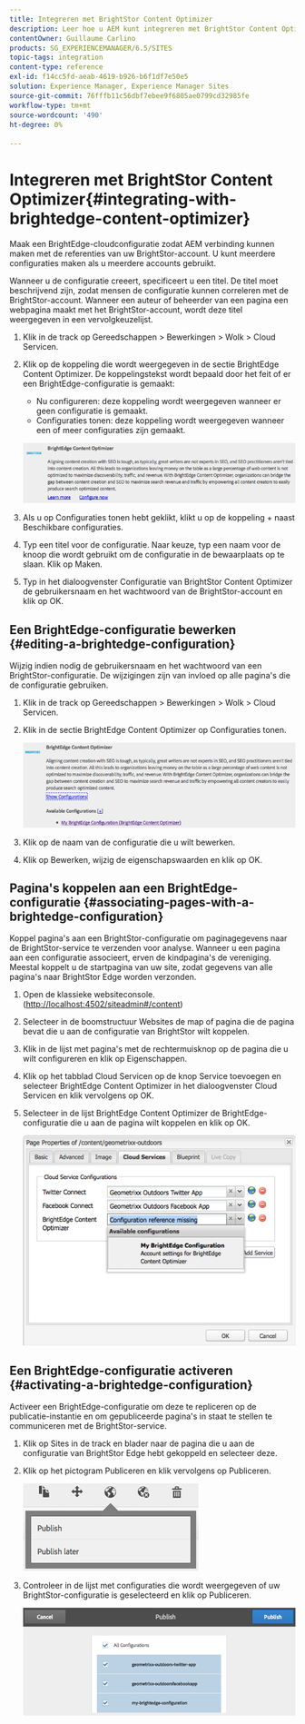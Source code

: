 ```yaml
---
title: Integreren met BrightStor Content Optimizer
description: Leer hoe u AEM kunt integreren met BrightStor Content Optimizer.
contentOwner: Guillaume Carlino
products: SG_EXPERIENCEMANAGER/6.5/SITES
topic-tags: integration
content-type: reference
exl-id: f14cc5fd-aeab-4619-b926-b6f1df7e50e5
solution: Experience Manager, Experience Manager Sites
source-git-commit: 76fffb11c56dbf7ebee9f6805ae0799cd32985fe
workflow-type: tm+mt
source-wordcount: '490'
ht-degree: 0%

---
```


# Integreren met BrightStor Content Optimizer{#integrating-with-brightedge-content-optimizer}

Maak een BrightEdge-cloudconfiguratie zodat AEM verbinding kunnen maken met de referenties van uw BrightStor-account. U kunt meerdere configuraties maken als u meerdere accounts gebruikt.

Wanneer u de configuratie creeert, specificeert u een titel. De titel moet beschrijvend zijn, zodat mensen de configuratie kunnen correleren met de BrightStor-account. Wanneer een auteur of beheerder van een pagina een webpagina maakt met het BrightStor-account, wordt deze titel weergegeven in een vervolgkeuzelijst.

1. Klik in de track op Gereedschappen > Bewerkingen > Wolk > Cloud Servicen.
1. Klik op de koppeling die wordt weergegeven in de sectie BrightEdge Content Optimizer. De koppelingstekst wordt bepaald door het feit of er een BrightEdge-configuratie is gemaakt:

   * Nu configureren: deze koppeling wordt weergegeven wanneer er geen configuratie is gemaakt.
   * Configuraties tonen: deze koppeling wordt weergegeven wanneer een of meer configuraties zijn gemaakt.

   ![chlimage_1-4](assets/chlimage_1-4a.png)

1. Als u op Configuraties tonen hebt geklikt, klikt u op de koppeling + naast Beschikbare configuraties.
1. Typ een titel voor de configuratie. Naar keuze, typ een naam voor de knoop die wordt gebruikt om de configuratie in de bewaarplaats op te slaan. Klik op Maken.
1. Typ in het dialoogvenster Configuratie van BrightStor Content Optimizer de gebruikersnaam en het wachtwoord van de BrightStor-account en klik op OK.

## Een BrightEdge-configuratie bewerken {#editing-a-brightedge-configuration}

Wijzig indien nodig de gebruikersnaam en het wachtwoord van een BrightStor-configuratie. De wijzigingen zijn van invloed op alle pagina&#39;s die de configuratie gebruiken.

1. Klik in de track op Gereedschappen > Bewerkingen > Wolk > Cloud Servicen.
1. Klik in de sectie BrightEdge Content Optimizer op Configuraties tonen.

   ![chlimage_1-5](assets/chlimage_1-5a.png)

1. Klik op de naam van de configuratie die u wilt bewerken.
1. Klik op Bewerken, wijzig de eigenschapswaarden en klik op OK.

## Pagina&#39;s koppelen aan een BrightEdge-configuratie {#associating-pages-with-a-brightedge-configuration}

Koppel pagina&#39;s aan een BrightStor-configuratie om paginagegevens naar de BrightStor-service te verzenden voor analyse. Wanneer u een pagina aan een configuratie associeert, erven de kindpagina&#39;s de vereniging. Meestal koppelt u de startpagina van uw site, zodat gegevens van alle pagina&#39;s naar BrightStor Edge worden verzonden.

1. Open de klassieke websiteconsole. ([http://localhost:4502/siteadmin#/content](http://localhost:4502/siteadmin#/content))
1. Selecteer in de boomstructuur Websites de map of pagina die de pagina bevat die u aan de configuratie van BrightStor wilt koppelen.
1. Klik in de lijst met pagina&#39;s met de rechtermuisknop op de pagina die u wilt configureren en klik op Eigenschappen.
1. Klik op het tabblad Cloud Servicen op de knop Service toevoegen en selecteer BrightEdge Content Optimizer in het dialoogvenster Cloud Servicen en klik vervolgens op OK.
1. Selecteer in de lijst BrightEdge Content Optimizer de BrightEdge-configuratie die u aan de pagina wilt koppelen en klik op OK.

   ![chlimage_1-6](assets/chlimage_1-6a.png)

## Een BrightEdge-configuratie activeren {#activating-a-brightedge-configuration}

Activeer een BrightEdge-configuratie om deze te repliceren op de publicatie-instantie en om gepubliceerde pagina&#39;s in staat te stellen te communiceren met de BrightStor-service.

1. Klik op Sites in de track en blader naar de pagina die u aan de configuratie van BrightStor Edge hebt gekoppeld en selecteer deze.
1. Klik op het pictogram Publiceren en klik vervolgens op Publiceren.

   ![chlimage_1-7](assets/chlimage_1-7a.png)

1. Controleer in de lijst met configuraties die wordt weergegeven of uw BrightStor-configuratie is geselecteerd en klik op Publiceren.

   ![chlimage_1-8](assets/chlimage_1-8a.png)
